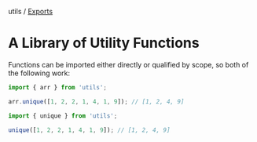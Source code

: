 utils / [Exports](modules.md)

# A Library of Utility Functions

Functions can be imported either directly or qualified by scope, so both of the following work:

```ts
import { arr } from 'utils';

arr.unique([1, 2, 2, 1, 4, 1, 9]); // [1, 2, 4, 9]
```

```ts
import { unique } from 'utils';

unique([1, 2, 2, 1, 4, 1, 9]); // [1, 2, 4, 9]
```
